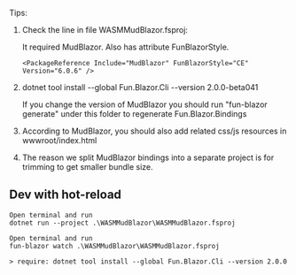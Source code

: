 Tips:

1. Check the line in file WASMMudBlazor.fsproj: 

    It required MudBlazor. Also has attribute FunBlazorStyle.

    ```
    <PackageReference Include="MudBlazor" FunBlazorStyle="CE" Version="6.0.6" />
    ```

2. dotnet tool install --global Fun.Blazor.Cli --version 2.0.0-beta041

    If you change the version of MudBlazor you should run "fun-blazor generate" under this folder to regenerate Fun.Blazor.Bindings

3. According to MudBlazor, you should also add related css/js resources in wwwroot/index.html

4. The reason we split MudBlazor bindings into a separate project is for trimming to get smaller bundle size.  

## Dev with hot-reload

    Open terminal and run
    dotnet run --project .\WASMMudBlazor\WASMMudBlazor.fsproj
    
    Open terminal and run
    fun-blazor watch .\WASMMudBlazor\WASMMudBlazor.fsproj

    > require: dotnet tool install --global Fun.Blazor.Cli --version 2.0.0
